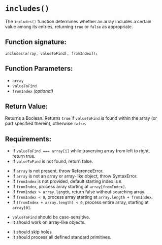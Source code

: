 # `includes()`
The `includes()` function determines whether an array includes a certain value among its entries, returning `true` or `false` as appropriate.

## Function signature:
    includes(array, valueToFind[, fromIndex]);

## Function Parameters:
- `array`
- `valueToFind`
- `fromIndex` _(optional)_

## Return Value:
Returns a Boolean. Returns `true` if `valueToFind` is found within the array (or part specified therein), otherwise `false`.

## Requirements:
<!-- 1. Basic Returns ✓ -->
- If `valueToFind === array[i]` while traversing array from left to right, return true.
- If `valueToFind` is not found, return false. 

<!-- 2. Arguement Handling ✓ -->
- If `array` is not present, throw ReferenceError.
- If `array` is not an array or array-like object, throw SyntaxError.
- If `fromIndex` is not provided, default starting index is `0`.
- If `fromIndex`, process array starting at `array[fromIndex]`.
- If `fromIndex > array.length`, return false without searching array.
- If `fromIndex < 0`, process array starting at `array.length + fromIndex`.
- If `(fromIndex + array.length) < 0`, process entire array, starting at `array[0]`.

<!-- 3. Functionality ✓ -->
- `valueToFind` should be case-sensitive.
- It should work on array-like objects.

<!-- 4. Edge Cases ✓ -->
- It should skip holes
- It should process all defined standard primitives.
